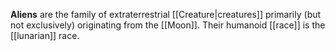 **Aliens** are the family of extraterrestrial [[Creature|creatures]] primarily (but not exclusively) originating from the [[Moon]]. Their humanoid [[race]] is the [[lunarian]] race.